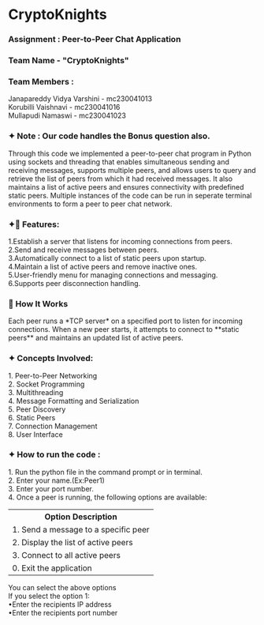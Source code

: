# CryptoKnights

<h3>Assignment :  Peer-to-Peer Chat Application </h3> 

<h3>Team Name   -   "CryptoKnights" </h3>

<h3>Team Members : </h3>
  Janapareddy Vidya Varshini  -    mc230041013 <br>
  Korubilli Vaishnavi         -    mc230041016 <br>
  Mullapudi Namaswi           -    mc230041023 <br>

 <h3> ✦ Note :  Our code handles the Bonus question also. </h3>

Through this code we implemented a peer-to-peer chat program in Python using sockets and threading that enables simultaneous 
sending and receiving messages, supports multiple peers, and allows users to query 
and retrieve the list of peers from which it had received messages. It also maintains a list of active peers and ensures connectivity with predefined static peers. Multiple instances of the code can be run in seperate terminal environments to form a peer to peer chat network. 

<h3>✦🚀 Features: </h3>
1.Establish a server that listens for incoming connections from peers.<br>
2.Send and receive messages between peers.<br>
3.Automatically connect to a list of static peers upon startup.<br>
4.Maintain a list of active peers and remove inactive ones.<br>
5.User-friendly menu for managing connections and messaging.<br>
6.Supports peer disconnection handling.<br>

<h3>📌 How It Works</h3>
Each peer runs a *TCP server* on a specified port to listen for incoming connections. When a new peer starts, it attempts to connect to **static peers** and maintains an updated list of active peers.  

<h3>✦ Concepts Involved: </h3> 
  1. Peer-to-Peer Networking <br>
  2. Socket Programming <br>
  3. Multithreading <br>
  4. Message Formatting and Serialization <br>
  5. Peer Discovery <br>
  6. Static Peers <br>
  7. Connection Management <br>
  8. User Interface <br>
 
<h3>✦ How to run the code : </h3> 
 1. Run the python file in the command prompt or in terminal. <br>
 2. Enter your name.(Ex:Peer1) <br>
 3. Enter your port number.<br>
 4. Once a peer is running, the following options are available: <br>
     <table>
  <tr>
    <th>Option Description</th>
  </tr>
  <tr>
    <td>1. Send a message to a specific peer</td>
  </tr>
  <tr>
    <td>2. Display the list of active peers</td>
  </tr>
  <tr>
    <td>3. Connect to all active peers</td>
  </tr>
  <tr>
    <td>0. Exit the application</td>
  </tr>
</table>
    You can select the above options <br>
    If you select the option  1: <br>
        •Enter the recipients IP address <br>
        •Enter the recipients port number <br>
    
      



